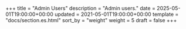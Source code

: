 +++
title = "Admin Users"
description = "Admin users."
date = 2025-05-01T19:00:00+00:00
updated = 2021-05-01T19:00:00+00:00
template = "docs/section.es.html"
sort_by = "weight"
weight = 5
draft = false
+++
